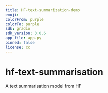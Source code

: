 ```yaml
---
title: HF-text-summarization-demo
emoji: 
colorFrom: purple
colorTo: purple
sdk: gradio
sdk_version: 3.0.6
app_file: app.py
pinned: false
license: cc
---
```




# hf-text-summarisation
A text summarisation model from HF
